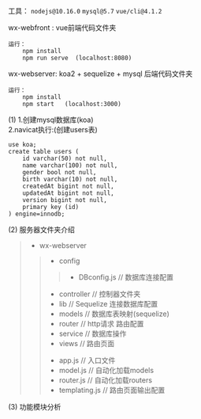 工具： `nodejs@10.16.0`      `mysql@5.7`     `vue/cli@4.1.2`

wx-webfront :
    vue前端代码文件夹 

    运行：
        npm install
        npm run serve  (localhost:8080)

wx-webserver:
    koa2 + sequelize + mysql 后端代码文件夹
    
    运行：
        npm install
        npm start   (localhost:3000)


(1) 1.创建mysql数据库(koa)  
    2.navicat执行:(创建users表)
    
    use koa;
    create table users (
        id varchar(50) not null,
        name varchar(100) not null,
        gender bool not null,
        birth varchar(10) not null,
        createdAt bigint not null,
        updatedAt bigint not null,
        version bigint not null,
        primary key (id)
    ) engine=innodb;



(2) 服务器文件夹介绍
>+ wx-webserver
>>+ config        
>>>- DBconfig.js   // 数据库连接配置
>>+ controller        // 控制器文件夹
>>+ lib               // Sequelize 连接数据库配置
>>+ models            // 数据库表映射(sequelize)
>>+ router            // http请求 路由配置
>>+ service           // 数据库操作
>>+ views             // 路由页面
>>- app.js            // 入口文件
>>- model.js          // 自动化加载models
>>- router.js         // 自动化加载routers
>>- templating.js     // 路由页面输出配置

(3) 功能模块分析 


 
            
